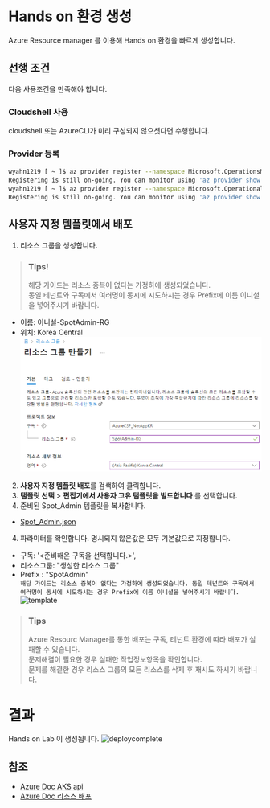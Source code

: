 # Hands on 환경 생성

Azure Resource manager 를 이용해 Hands on 환경을 빠르게 생성합니다.

## 선행 조건

다음 사용조건을 만족해야 합니다.

### Cloudshell 사용

cloudshell 또는 AzureCLI가 미리 구성되지 않으셧다면 수행합니다.

### Provider 등록

```bash
wyahn1219 [ ~ ]$ az provider register --namespace Microsoft.OperationsManagement
Registering is still on-going. You can monitor using 'az provider show -n Microsoft.OperationsManagement'
wyahn1219 [ ~ ]$ az provider register --namespace Microsoft.OperationalInsights
Registering is still on-going. You can monitor using 'az provider show -n Microsoft.OperationalInsights'
```

## 사용자 지정 템플릿에서 배포

1. 리소스 그룹을 생성합니다.

> ### Tips!
> 해당 가이드는 리소스 중복이 없다는 가정하에 생성되었습니다. </br>
> 동일 테넌트와 구독에서 여러명이 동시에 시도하시는 경우 Prefix에 이름 이니셜을 넣어주시기 바랍니다.

- 이름: 이니셜-SpotAdmin-RG
- 위치: Korea Central</br>
![createRG](./Images/createRG.png)

2. **사용자 지정 템플릿 배포**를 검색하여 클릭합니다.
3. **탬플릿 선택** > **편집기에서 사용자 고유 탬플릿을 빌드합니다** 를 선택합니다.</br>
4. 준비된 Spot_Admin 템플릿을 복사합니다.
- [Spot_Admin.json](./ARM/Spot_Admin.json)

4. 파라미터를 확인합니다. 명시되지 않은값은 모두 기본값으로 지정합니다.

- 구독: '<준비해온 구독을 선택합니다.>',
- 리소스그룹: "생성한 리소스 그룹"
- Prefix : "SpotAdmin" </br>
```해당 가이드는 리소스 중복이 없다는 가정하에 생성되었습니다. 동일 테넌트와 구독에서 여러명이 동시에 시도하시는 경우 Prefix에 이름 이니셜을 넣어주시기 바랍니다.```</br>
![template](./Images/templete.png)

> ### Tips
> Azure Resourc Manager를 통한 배포는 구독, 테넌트 환경에 따라 배포가 실패할 수 있습니다. </br>
> 문제해결이 필요한 경우 실패한 작업정보항목을 확인합니다. </br>
> 문제를 해결한 경우 리소스 그룹의 모든 리소스를 삭제 후 재시도 하시기 바랍니다.

# 결과

Hands on Lab 이 생성됩니다.
![deploycomplete](./Images/deploycomplete.png)


## 참조

- [Azure Doc AKS api](https://learn.microsoft.com/en-us/rest/api/aks/managed-clusters/create-or-update?tabs=HTTP)
- [Azure Doc 리소스 배포](https://learn.microsoft.com/ko-kr/azure/azure-resource-manager/templates/deploy-portal)
